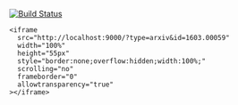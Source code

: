 [![Build Status](https://travis-ci.org/paperhive/paperhive-widget.svg?branch=master)](https://travis-ci.org/paperhive/paperhive-widget)

```
<iframe
  src="http://localhost:9000/?type=arxiv&id=1603.00059"
  width="100%"
  height="55px"
  style="border:none;overflow:hidden;width:100%;"
  scrolling="no"
  frameborder="0"
  allowtransparency="true"
></iframe>
```
